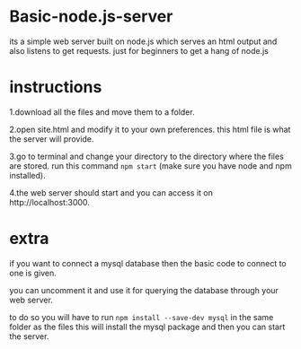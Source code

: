 # Basic-node.js-server
its a simple web server built on node.js which serves an html output and also listens to get requests.
just for beginners to get a hang of node.js

# instructions
  1.download all the files and move them to a folder.
  
  2.open site.html and modify it to your own preferences. this html file is what the server will provide.
  
  3.go to terminal and change your directory to the directory where the files are stored. run this command
     ``` npm start ``` (make sure you have node and npm installed).
    
  4.the web server should start and you can access it on http://localhost:3000.  
       
# extra 
  if you want to connect a mysql database then the basic code to connect to one is given.
  
  you can uncomment it and use it for querying the database through your web server.
  
  to do so you will have to run ``` npm install --save-dev mysql ``` in the same folder as the files this will install the mysql package and then you can start the server.
